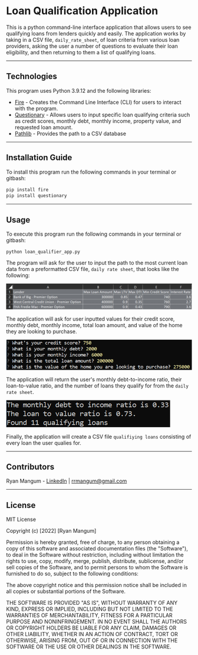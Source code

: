 # Loan Qualification Application

This is a python command-line interface application that allows users to see qualifying loans from lenders quickly and easily. The application works by taking in a CSV file, `daily_rate_sheet`, of loan criteria from various loan providers, asking the user a number of questions to evaluate their loan eligibility, and then returning to them a list of qualifying loans.

---

## Technologies

This program uses Python 3.9.12 and the following libraries:
* [Fire](https://github.com/google/python-fire/blob/master/docs/guide.md) - Creates the Command Line Interface (CLI) for users to interact with the program.
* [Questionary](https://pypi.org/project/questionary/#documentation) - Allows users to input specific loan qualifying criteria such as credit scores, monthly debt, monthly income, property value, and requested loan amount.
* [Pathlib](https://docs.python.org/3/library/pathlib.html) - Provides the path to a CSV database

---

## Installation Guide

To install this program run the following commands in your terminal or gitbash:

```python
pip install fire
pip install questionary
```

---

## Usage

To execute this program run the following commands in your terminal or gitbash:

```
python loan_qualifier_app.py
```
The program will ask for the user to input the path to the most current loan data from a preformatted CSV file, `daily rate sheet`, that looks like the following:

![Excel file showcasing the loan data format](https://github.com/rrmangum/Loan-Qualification-Application/blob/main/images/Input_Data_Format.png?raw=true)

The application will ask for user inputted values for their credit score, monthly debt, monthly income, total loan amount, and value of the home they are looking to purchase.

![User Input](https://github.com/rrmangum/Loan-Qualification-Application/blob/main/images/User_Input.png?raw=true)

The application will return the user's monthly debt-to-income ratio, their loan-to-value ratio, and the number of loans they qualify for from the `daily rate sheet`.

![Ratio Returns](https://github.com/rrmangum/Loan-Qualification-Application/blob/main/images/Ratio_Returns.png?raw=true)

Finally, the application will create a CSV file `qualifiying loans` consisting of every loan the user qualies for.

---

## Contributors

Ryan Mangum - [LinkedIn](https://www.linkedin.com/in/ryanrmangum/) | rrmangum@gmail.com

---

## License

MIT License

Copyright (c) [2022] [Ryan Mangum]

Permission is hereby granted, free of charge, to any person obtaining a copy
of this software and associated documentation files (the "Software"), to deal
in the Software without restriction, including without limitation the rights
to use, copy, modify, merge, publish, distribute, sublicense, and/or sell
copies of the Software, and to permit persons to whom the Software is
furnished to do so, subject to the following conditions:

The above copyright notice and this permission notice shall be included in all
copies or substantial portions of the Software.

THE SOFTWARE IS PROVIDED "AS IS", WITHOUT WARRANTY OF ANY KIND, EXPRESS OR
IMPLIED, INCLUDING BUT NOT LIMITED TO THE WARRANTIES OF MERCHANTABILITY,
FITNESS FOR A PARTICULAR PURPOSE AND NONINFRINGEMENT. IN NO EVENT SHALL THE
AUTHORS OR COPYRIGHT HOLDERS BE LIABLE FOR ANY CLAIM, DAMAGES OR OTHER
LIABILITY, WHETHER IN AN ACTION OF CONTRACT, TORT OR OTHERWISE, ARISING FROM,
OUT OF OR IN CONNECTION WITH THE SOFTWARE OR THE USE OR OTHER DEALINGS IN THE
SOFTWARE.

